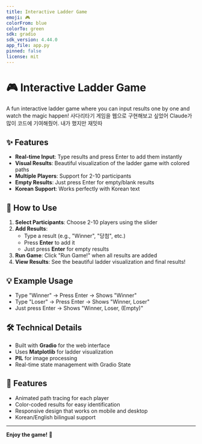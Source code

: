 ```yaml
---
title: Interactive Ladder Game
emoji: 🎮
colorFrom: blue
colorTo: green
sdk: gradio
sdk_version: 4.44.0
app_file: app.py
pinned: false
license: mit
---
```


# 🎮 Interactive Ladder Game

A fun interactive ladder game where you can input results one by one and watch the magic happen!
사다리타기 게임을 웹으로 구현해보고 싶었어 
Claude가 많이 코드에 기여해줬어. 내가 했지만 재밋따 

## ✨ Features

- **Real-time Input**: Type results and press Enter to add them instantly
- **Visual Results**: Beautiful visualization of the ladder game with colored paths
- **Multiple Players**: Support for 2-10 participants
- **Empty Results**: Just press Enter for empty/blank results
- **Korean Support**: Works perfectly with Korean text

## 🎯 How to Use

1. **Select Participants**: Choose 2-10 players using the slider
2. **Add Results**: 
   - Type a result (e.g., "Winner", "당첨", etc.)
   - Press **Enter** to add it
   - Just press **Enter** for empty results
3. **Run Game**: Click "Run Game!" when all results are added
4. **View Results**: See the beautiful ladder visualization and final results!

## 💡 Example Usage

- Type "Winner" → Press Enter → Shows "Winner"
- Type "Loser" → Press Enter → Shows "Winner, Loser" 
- Just press Enter → Shows "Winner, Loser, (Empty)"

## 🛠️ Technical Details

- Built with **Gradio** for the web interface
- Uses **Matplotlib** for ladder visualization  
- **PIL** for image processing
- Real-time state management with Gradio State

## 🎨 Features

- Animated path tracing for each player
- Color-coded results for easy identification
- Responsive design that works on mobile and desktop
- Korean/English bilingual support

---

**Enjoy the game!** 🎊
